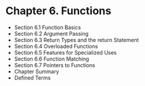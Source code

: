 # Chapter 6. Functions

* Section 6.1 Function Basics
* Section 6.2 Argument Passing
* Section 6.3 Return Types and the return Statement 
* Section 6.4 Overloaded Functions
* Section 6.5 Features for Specialized Uses
* Section 6.6 Function Matching
* Section 6.7 Pointers to Functions
* Chapter Summary
* Defined Terms